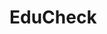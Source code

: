 # EduCheck
<!-- הוסף את הלוגו שלך כאן -
## 📑 Overview
EduCheck is an advanced auto-grading and educational management tool designed to streamline the evaluation process for both educators and students. It automates test creation, grading, and feedback, providing immediate insights while reducing manual workload for teachers.

## ✨ Key Features


### 📝 Automated Grading
* Instantly assesses assignments and tests based on predefined criteria
* Supports both multiple-choice and open-ended questions
* Provides consistent and objective evaluation

### 🔄 Immediate Feedback
* Students receive real-time insights into their performance
* Detailed explanations for incorrect answers
* Progress tracking through interactive graphs

### ⚙️ Customizable Tests
* Teachers can create various test formats
* Define specific test cases and grading rubrics
* Schedule timed assessments and deadlines

### 📊 Statistical Analysis
* Comprehensive reports highlighting common errors
* Success rates and average scores visualization
* Identification of problematic questions

### 🚨 Error Reporting System
* Students can report errors in test questions
* Teachers receive notifications and can update questions
* Continuous improvement of assessment materials

## 🔐 User Authentication
* Secure login for both teachers and students
* User-specific dashboards and permissions
* Data privacy and protection

## 📱 App Sections

### 👨‍🏫 For Teachers
* Create and manage tests
* Grade submissions with detailed feedback
* View statistical analysis of student performance
* Respond to error reports from students

### 👨‍🎓 For Students
* Take assigned tests
* View grades 
* Track progress through performance graphs
* Report errors in questions

## 🛠️ Technologies Used
* **Programming Language**: Kotlin
* **Build Tool**: Gradle
* **Database**: Firebase Realtime Database
* **Authentication**: Firebase Authentication
* **UI Components**: Material Design
* **Analytics**: Custom statistical analysis tools

## 💻 Server Functionality
* Secure data backup and synchronization
* Cross-device user experience
* Exam handling and storage
* Grade tracking and analysis
* User management and authentication

## 🚀 Installation

To set up EduCheck locally:

1. **Clone the repository:**
```bash
git clone https://github.com/Adirdavi/EduCheck.git
```

2. **Navigate to the project directory:**
```bash
cd EduCheck
```

3. **Build the project using Gradle:**
```bash
./gradlew build
```

4. **Set up Firebase:**
   * Create a Firebase project in the Firebase Console
   * Add an Android app to your Firebase project
   * Download the `google-services.json` file and place it in the app directory
   * Enable Firebase Authentication and Realtime Database services

## 📲 Usage

After installation:

1. **Run the application:**
```bash
./gradlew run
```

2. **Register as a teacher or student**
3. **Teachers**: Create tests, manage classes, and analyze results
4. **Students**: Take tests, view feedback, and track progress

## 🤝 Contributing

We welcome contributions to enhance EduCheck:

1. **Fork the repository**
2. **Create a new branch** for your feature or bug fix:
```bash
git checkout -b feature-name
```

3. **Implement your changes** and commit them with descriptive messages
4. **Push your branch** to your forked repository:
```bash
git push origin feature-name
```

5. **Open a pull request** detailing your changes and the motivation behind them

## 📄 License

This project is licensed under the MIT License.

## 👏 Acknowledgements

We extend our gratitude to the contributors and the open-source community for their support and collaboration.
